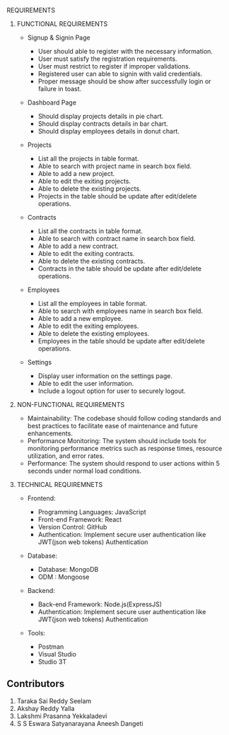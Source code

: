 REQUIREMENTS

1. FUNCTIONAL REQUIREMENTS

     *  Signup & Signin Page
          * User should able to register with the necessary information.
          * User must satisfy the registration requirements.
          * User must restrict to register if improper validations.
          * Registered user can able to signin with valid credentials.
          * Proper message should be show after successfully login or failure in toast.
          
     * Dashboard Page
          * Should display projects details in pie chart.
          * Should display contracts details in bar chart.
          * Should display employees details in donut chart.

     * Projects
          * List all the projects in table format.
          * Able to search with project name in search box field.
          * Able to add a new project.
          * Able to edit the exiting projects.
          * Able to delete the existing projects.
          * Projects in the table should be update after edit/delete operations.

     * Contracts
          * List all the contracts in table format.
          * Able to search with contract name in search box field.
          * Able to add a new contract.
          * Able to edit the exiting contracts.
          * Able to delete the existing contracts.
          * Contracts in the table should be update after edit/delete operations.

     * Employees
          * List all the employees in table format.
          * Able to search with employees name in search box field.
          * Able to add a new employee.
          * Able to edit the exiting employees.
          * Able to delete the existing employees.
          * Employees in the table should be update after edit/delete operations.

     * Settings  
          * Display user information on the settings page.
          * Able to edit the user information.
          * Include a logout option for user to securely logout.


2. NON-FUNCTIONAL REQUIREMENTS

     * Maintainability: The codebase should follow coding standards and best practices to facilitate ease of maintenance and future enhancements.
     * Performance Monitoring: The system should include tools for monitoring performance metrics such as response times, resource utilization, and error rates.
     * Performance: The system should respond to user actions within 5 seconds under normal load conditions.
        
3. TECHNICAL REQUIREMNETS

     * Frontend:
          * Programming Languages: JavaScript
          * Front-end Framework: React
          * Version Control: GitHub
          * Authentication: Implement secure user authentication  like JWT(json web tokens) Authentication

     * Database:
          * Database: MongoDB
          * ODM : Mongoose

     * Backend:
          * Back-end Framework: Node.js(ExpressJS)
          * Authentication: Implement secure user authentication  like JWT(json web tokens) Authentication

     * Tools: 
          * Postman
          * Visual Studio
          * Studio 3T


## Contributors
1. Taraka Sai Reddy Seelam
2. Akshay Reddy Yalla
3. Lakshmi Prasanna Yekkaladevi
4. S S Eswara Satyanarayana Aneesh Dangeti
